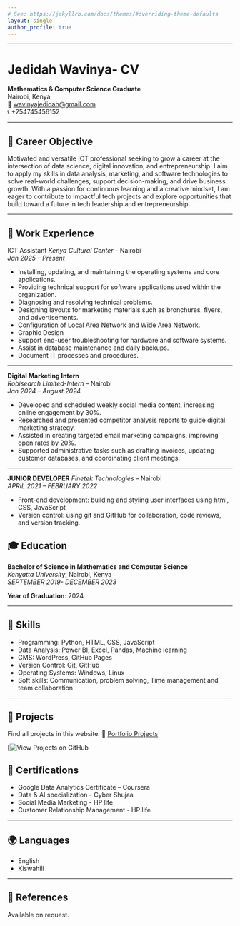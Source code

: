 ```yaml
---
# See: https://jekyllrb.com/docs/themes/#overriding-theme-defaults
layout: single
author_profile: true
---
```

---
# Jedidah Wavinya- CV

**Mathematics & Computer Science Graduate**  
Nairobi, Kenya  
📧 wavinyajedidah@gmail.com  
📞 +254745456152  

---

## 🎯 Career Objective

Motivated and versatile ICT professional seeking to grow a career at the intersection of data science, digital innovation, and entrepreneurship. I aim to apply my skills in data analysis, marketing, and software technologies to solve real-world challenges, support decision-making, and drive business growth. With a passion for continuous learning and a creative mindset, I am eager to contribute to impactful tech projects and explore opportunities that build toward a future in tech leadership and entrepreneurship.

---

## 💼 Work Experience

ICT Assistant 
_Kenya Cultural Center_ – Nairobi  
_Jan 2025 – Present_  
- Installing, updating, and maintaining the operating systems and core applications.
- Providing technical support for software applications used within the organization.
- Diagnosing and resolving technical problems.
- Designing layouts for marketing materials such as bronchures, flyers, and advertisements.
- Configuration of Local Area Network and Wide Area Network.
- Graphic Design
- Support end-user troubleshooting for hardware and software systems.  
- Assist in database maintenance and daily backups.  
- Document IT processes and procedures.

---
**Digital Marketing Intern**  
_Robisearch Limited-Intern_ – Nairobi  
_Jan 2024 – August 2024_  
- Developed and scheduled weekly social media content, increasing online engagement by 
30%. 
- Researched and presented competitor analysis reports to guide digital marketing 
strategy. 
- Assisted in creating targeted email marketing campaigns, improving 
open rates by 20%.
- Supported administrative tasks such as drafting invoices, updating customer databases, 
and coordinating client meetings. 

---
**JUNIOR DEVELOPER**
_Finetek Technologies_ – Nairobi  
_APRIL 2021 – FEBRUARY 2022_  
- Front-end development: building and styling user interfaces using html, CSS, JavaScript 
- Version control: using git and GitHub for collaboration, code reviews, and version 
tracking. 

## 🎓 Education

**Bachelor of Science in Mathematics and Computer Science**  
_Kenyatta University_, Nairobi, Kenya  
_SEPTEMBER 2019- DECEMBER 2023_ 

**Year of Graduation**: 2024 

---


## 🧰 Skills

- Programming: Python, HTML, CSS, JavaScript  
- Data Analysis: Power BI, Excel, Pandas, Machine learning
- CMS: WordPress, GitHub Pages  
- Version Control: Git, GitHub  
- Operating Systems: Windows, Linux
- Soft skills: Communication, problem solving, Time management and team collaboration

---

## 🧪 Projects

Find all projects in this website: 
🔗 [Portfolio Projects](/projects.md)

[![View Projects on GitHub](https://github.com/jedidahwavinya)


## 📜 Certifications

- Google Data Analytics Certificate – Coursera
- Data & AI specialization - Cyber Shujaa
- Social Media Marketing  - HP life
- Customer Relationship Management - HP life   

---

## 🌍 Languages

- English 
- Kiswahili 

---

## 📄 References

Available on request.
